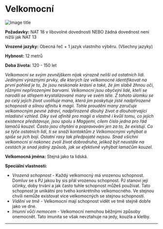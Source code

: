 # Velkomocní

![Image title](/assets/NAldir/races/vel.webp)

**Požadavky:** NAT 18 v libovolné dovednosti NEBO žádná dovednost není nižší jak NAT 13  

**Vrozené jazyky:** Obecná řeč + 1 jazyk vlastního výběru. (Všechny jazyky) 

**Hybnost:** 12 metrů 

**Doba života:** 120 - 150 let

*Velkomocní se svým zevnějškem nijak výrazně neliší od ostatních lidí. Jedinými výraznými prvky, dle kterých lze velkomocné identifikovat na první pohled je to, že jsou neskonale krásní a také, že jim slabě žhnou oči, různými nepřirozenými barvami. Velkomocní jsou obyčejní lidé, kteří se narodili se střepem krystalizované many ve svém těle. Z tohoto úlomku se po celý jejich život uvolňuje mana, která jim poskytuje jisté nadpřirozené schopnosti a silnou afinitu k magii. Tohle proudění many zaručuje velkomocným pevné zdraví, nadpřirozeně dlouhý život a dlouhotrvající mladiství vzhled. Díky své afinitě pro magii a vlastně i kvůli tomu, co jejich existence představuje, jsou spolu s Magijemi, cílem číslo jedna pro řád lamačů kouzel. Často jsou chytáni a popravováni jen za to, že existují. Co se týče ostatních lidí, ti se snaží kontaktům z Velkomocnými vyhýbat a spíše se jich bojí. Ostatní rasy tak předpojaté nejsou. Snad všichni velkomocní si nakonec zvolí život dobrodruha, jelikož být neustále na cestách je snad jediný způsob, jak se efektivně vyhýbat lamačům kouzel.*

**Velkomocná jména:** Stejná jako ta lidská.

**Speciální vlastnosti:**

- *Vrozená schopnost* - Každý velkomocný má vrozenou schopnost. Domluv se s PJ jakou by sis přál vrozenou schopnost. PJ stanoví její účinky, doby trvání a jak často tuhle schopnost můžeš používat. Tato schopnost je unikátní pro tvého konkrétního velkomocného. Ve stejnou chvíli nemůže existovat více velkomocných se stejnou schopností. 
- *Vidění ve tmě* - Velkomocní mají schopnost vidět ve tmě stejně dobře jako ve dne.
- *Imunní vůči nemocem* - Velkomocní nemohou běžnými způsoby onemocnět. Tato imunita se však nevztahuje na jedy, kouzla a kletby.

---

